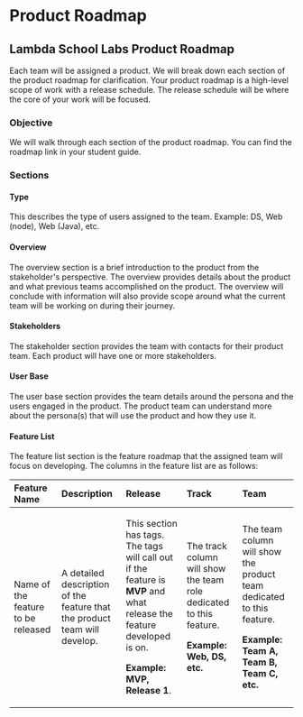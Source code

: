 # Product Roadmap

## Lambda School Labs Product Roadmap

Each team will be assigned a product. We will break down each section of the product roadmap for clarification. Your product roadmap is a high-level scope of work with a release schedule. The release schedule will be where the core of your work will be focused.

### Objective

We will walk through each section of the product roadmap. You can find the roadmap link in your student guide.

### Sections

#### Type

This describes the type of users assigned to the team. Example: DS, Web \(node\), Web \(Java\), etc.

#### Overview

The overview section is a brief introduction to the product from the stakeholder's perspective. The overview provides details about the product and what previous teams accomplished on the product. The overview will conclude with information will also provide scope around what the current team will be working on during their journey.

#### Stakeholders

The stakeholder section provides the team with contacts for their product team. Each product will have one or more stakeholders.

#### User Base

The user base section provides the team details around the persona and the users engaged in the product. The product team can understand more about the persona\(s\) that will use the product and how they use it.

#### Feature List

The feature list section is the feature roadmap that the assigned team will focus on developing. The columns in the feature list are as follows:

<table>
  <thead>
    <tr>
      <th style="text-align:left">F<b>eature Name</b>
      </th>
      <th style="text-align:left"><b>Description</b>
      </th>
      <th style="text-align:left"><b>Release</b>
      </th>
      <th style="text-align:left"><b>Track</b>
      </th>
      <th style="text-align:left"><b>Team</b>
      </th>
    </tr>
  </thead>
  <tbody>
    <tr>
      <td style="text-align:left">Name of the feature to be released</td>
      <td style="text-align:left">A detailed description of the feature that the product team will develop.</td>
      <td
      style="text-align:left">
        <p>This section has tags. The tags will call out if the feature is <b>MVP</b> and
          what release the feature developed is on.</p>
        <p><b>Example: MVP, Release 1</b>.</p>
        </td>
        <td style="text-align:left">
          <p>The track column will show the team role dedicated to this feature.</p>
          <p><b>Example: Web, DS, etc.</b>
          </p>
        </td>
        <td style="text-align:left">
          <p>The team column will show the product team dedicated to this feature.</p>
          <p><b>Example: Team A, Team B, Team C, etc.</b>
          </p>
        </td>
    </tr>
  </tbody>
</table>

